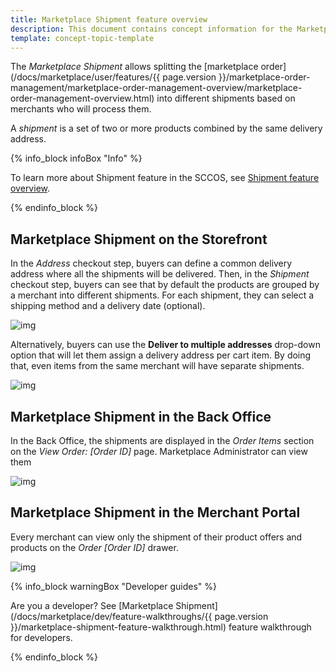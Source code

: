 ```yaml
---
title: Marketplace Shipment feature overview
description: This document contains concept information for the Marketplace Shipment feature.
template: concept-topic-template
---
```


The *Marketplace Shipment* allows splitting the [marketplace order](/docs/marketplace/user/features/{{ page.version }}/marketplace-order-management/marketplace-order-management-overview/marketplace-order-management-overview.html) into different shipments based on merchants who will process them.

A *shipment* is a set of two or more products combined by the same delivery address.

{% info_block infoBox "Info" %}

To learn more about Shipment feature in the SCCOS, see [Shipment feature overview](https://documentation.spryker.com/docs/shipment-feature-overview).

{% endinfo_block %}


## Marketplace Shipment on the Storefront
In the *Address* checkout step, buyers can define a common delivery address where all the shipments will be delivered.
Then, in the *Shipment* checkout step, buyers can see that by default the products are grouped by a merchant into different shipments. For each shipment, they can select a shipping method and a delivery date (optional).

![img](https://spryker.s3.eu-central-1.amazonaws.com/docs/Marketplace/user+guides/Features/Marketplace+Shipment/shipment-to-single-address.png)

Alternatively, buyers can use the **Deliver to multiple addresses** drop-down option that will let them assign a delivery address per cart item. By doing that, even items from the same merchant will have separate shipments.

![img](https://spryker.s3.eu-central-1.amazonaws.com/docs/Marketplace/user+guides/Features/Marketplace+Shipment/deliver-shipment.png)


## Marketplace Shipment in the Back Office
In the Back Office, the shipments are displayed in the *Order Items* section on the *View Order: [Order ID]* page. Marketplace Administrator can view them

![img](https://spryker.s3.eu-central-1.amazonaws.com/docs/Marketplace/user+guides/Features/Marketplace+Shipment/shipments-back-office.png)

## Marketplace Shipment in the Merchant Portal
Every merchant can view only the shipment of their product offers and products on the *Order [Order ID]* drawer.

![img](https://spryker.s3.eu-central-1.amazonaws.com/docs/Marketplace/user+guides/Features/Marketplace+Shipment/shipment-merchant-portal.png)

{% info_block warningBox "Developer guides" %}

Are you a developer? See [Marketplace Shipment](/docs/marketplace/dev/feature-walkthroughs/{{ page.version }}/marketplace-shipment-feature-walkthrough.html) feature walkthrough <!---LINK--> for developers.

{% endinfo_block %}

